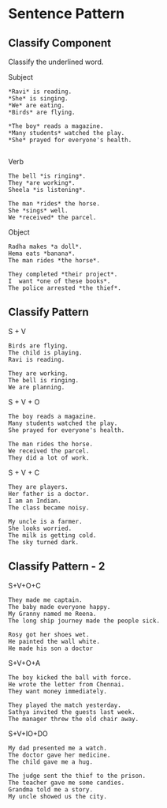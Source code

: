 # Sentence Pattern

## Classify Component

Classify the underlined word.

Subject

```
*Ravi* is reading.
*She* is singing.
*We* are eating.
*Birds* are flying.

*The boy* reads a magazine.
*Many students* watched the play.
*She* prayed for everyone's health.


```

Verb

```
The bell *is ringing*.
They *are working*.
Sheela *is listening*.

The man *rides* the horse.
She *sings* well.
We *received* the parcel.
```

Object

```
Radha makes *a doll*.
Hema eats *banana*.
The man rides *the horse*.

They completed *their project*.
I  want *one of these books*.
The police arrested *the thief*.
```

## Classify Pattern

S + V

```
Birds are flying.
The child is playing.
Ravi is reading.

They are working.
The bell is ringing.
We are planning.
```

S + V + O

```
The boy reads a magazine.
Many students watched the play.
She prayed for everyone's health.

The man rides the horse.
We received the parcel.
They did a lot of work.
```

S + V + C

```
They are players.
Her father is a doctor.
I am an Indian.
The class became noisy.

My uncle is a farmer.
She looks worried.
The milk is getting cold.
The sky turned dark.
```

## Classify Pattern - 2

S+V+O+C

```
They made me captain.
The baby made everyone happy.
My Granny named me Reena.
The long ship journey made the people sick.

Rosy got her shoes wet.
He painted the wall white.
He made his son a doctor
```

S+V+O+A

```
The boy kicked the ball with force.
He wrote the letter from Chennai.
They want money immediately.

They played the match yesterday.
Sathya invited the guests last week.
The manager threw the old chair away.
```

S+V+IO+DO

```
My dad presented me a watch.
The doctor gave her medicine.
The child gave me a hug.

The judge sent the thief to the prison.
The teacher gave me some candies.
Grandma told me a story.
My uncle showed us the city.
```
